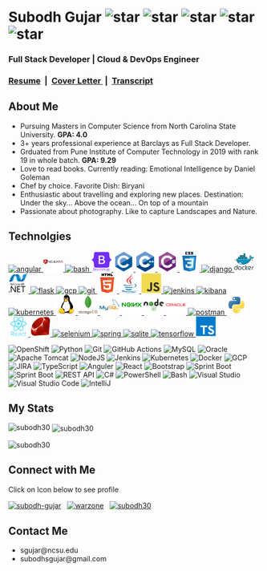 # Subodh Gujar <img alt="star" src="https://cdn.jsdelivr.net/gh/Readme-Workflows/Readme-Icons@main/icons/octicons/StarredRepositoryYellow.svg" /> <img alt="star" src="https://cdn.jsdelivr.net/gh/Readme-Workflows/Readme-Icons@main/icons/octicons/StarredRepositoryYellow.svg" /> <img alt="star" src="https://cdn.jsdelivr.net/gh/Readme-Workflows/Readme-Icons@main/icons/octicons/StarredRepositoryYellow.svg" /> <img alt="star" src="https://cdn.jsdelivr.net/gh/Readme-Workflows/Readme-Icons@main/icons/octicons/StarredRepositoryYellow.svg" /> <img alt="star" src="https://cdn.jsdelivr.net/gh/Readme-Workflows/Readme-Icons@main/icons/octicons/StarredRepositoryYellow.svg" />
### Full Stack Developer | Cloud & DevOps Engineer
### <a href="https://subodh30.github.io/subodh30/Subodh_Gujar_Resume_Exp.pdf">Resume</a> &nbsp;|&nbsp; <a href="https://subodh30.github.io/subodh30/Subodh_Cover_Letter.pdf"> Cover Letter </a> &nbsp;|&nbsp; <a href="https://subodh30.github.io/subodh30/Subodh_Gujar_Transcript.pdf"> Transcript </a>

## About Me
<ul>
  <li>Pursuing Masters in Computer Science from North Carolina State University. <b>GPA: 4.0 </b></li>
  <li>3+ years professional experience at Barclays as Full Stack Developer.  </li>
  <li>Grduated from Pune Institute of Computer Technology in 2019 with rank 19 in whole batch. <b> GPA: 9.29 </b> </li>
  <li> Love to read books. Currently reading: Emotional Intelligence by Daniel Goleman</li>
  <li> Chef by choice. Favorite Dish: Biryani </li>
  <li> Enthusiastic about travelling and exploring new places. Destination: Under the sky... Above the ocean... On top of a mountain </li>
  <li> Passionate about photography. Like to capture Landscapes and Nature. </li>
</ul>

## Technolgies
<p align="left"> <a href="https://angular.io" target="_blank" rel="noreferrer"> <img src="https://angular.io/assets/images/logos/angular/angular.svg" alt="angular" width="40" height="40"/> </a> <a href="https://angular.io" target="_blank" rel="noreferrer"> <img src="https://raw.githubusercontent.com/devicons/devicon/master/icons/angularjs/angularjs-original-wordmark.svg" alt="angularjs" width="40" height="40"/> </a> <a href="https://www.gnu.org/software/bash/" target="_blank" rel="noreferrer"> <img src="https://www.vectorlogo.zone/logos/gnu_bash/gnu_bash-icon.svg" alt="bash" width="40" height="40"/> </a> <a href="https://getbootstrap.com" target="_blank" rel="noreferrer"> <img src="https://raw.githubusercontent.com/devicons/devicon/master/icons/bootstrap/bootstrap-plain-wordmark.svg" alt="bootstrap" width="40" height="40"/> </a> <a href="https://www.cprogramming.com/" target="_blank" rel="noreferrer"> <img src="https://raw.githubusercontent.com/devicons/devicon/master/icons/c/c-original.svg" alt="c" width="40" height="40"/> </a> <a href="https://www.w3schools.com/cpp/" target="_blank" rel="noreferrer"> <img src="https://raw.githubusercontent.com/devicons/devicon/master/icons/cplusplus/cplusplus-original.svg" alt="cplusplus" width="40" height="40"/> </a> <a href="https://www.w3schools.com/cs/" target="_blank" rel="noreferrer"> <img src="https://raw.githubusercontent.com/devicons/devicon/master/icons/csharp/csharp-original.svg" alt="csharp" width="40" height="40"/> </a> <a href="https://www.w3schools.com/css/" target="_blank" rel="noreferrer"> <img src="https://raw.githubusercontent.com/devicons/devicon/master/icons/css3/css3-original-wordmark.svg" alt="css3" width="40" height="40"/> </a> <a href="https://www.djangoproject.com/" target="_blank" rel="noreferrer"> <img src="https://cdn.worldvectorlogo.com/logos/django.svg" alt="django" width="40" height="40"/> </a> <a href="https://www.docker.com/" target="_blank" rel="noreferrer"> <img src="https://raw.githubusercontent.com/devicons/devicon/master/icons/docker/docker-original-wordmark.svg" alt="docker" width="40" height="40"/> </a> <a href="https://dotnet.microsoft.com/" target="_blank" rel="noreferrer"> <img src="https://raw.githubusercontent.com/devicons/devicon/master/icons/dot-net/dot-net-original-wordmark.svg" alt="dotnet" width="40" height="40"/> </a> <a href="https://flask.palletsprojects.com/" target="_blank" rel="noreferrer"> <img src="https://www.vectorlogo.zone/logos/pocoo_flask/pocoo_flask-icon.svg" alt="flask" width="40" height="40"/> </a> <a href="https://cloud.google.com" target="_blank" rel="noreferrer"> <img src="https://www.vectorlogo.zone/logos/google_cloud/google_cloud-icon.svg" alt="gcp" width="40" height="40"/> </a> <a href="https://git-scm.com/" target="_blank" rel="noreferrer"> <img src="https://www.vectorlogo.zone/logos/git-scm/git-scm-icon.svg" alt="git" width="40" height="40"/> </a> <a href="https://www.w3.org/html/" target="_blank" rel="noreferrer"> <img src="https://raw.githubusercontent.com/devicons/devicon/master/icons/html5/html5-original-wordmark.svg" alt="html5" width="40" height="40"/> </a> <a href="https://www.java.com" target="_blank" rel="noreferrer"> <img src="https://raw.githubusercontent.com/devicons/devicon/master/icons/java/java-original.svg" alt="java" width="40" height="40"/> </a> <a href="https://developer.mozilla.org/en-US/docs/Web/JavaScript" target="_blank" rel="noreferrer"> <img src="https://raw.githubusercontent.com/devicons/devicon/master/icons/javascript/javascript-original.svg" alt="javascript" width="40" height="40"/> </a> <a href="https://www.jenkins.io" target="_blank" rel="noreferrer"> <img src="https://www.vectorlogo.zone/logos/jenkins/jenkins-icon.svg" alt="jenkins" width="40" height="40"/> </a> <a href="https://www.elastic.co/kibana" target="_blank" rel="noreferrer"> <img src="https://www.vectorlogo.zone/logos/elasticco_kibana/elasticco_kibana-icon.svg" alt="kibana" width="40" height="40"/> </a> <a href="https://kubernetes.io" target="_blank" rel="noreferrer"> <img src="https://www.vectorlogo.zone/logos/kubernetes/kubernetes-icon.svg" alt="kubernetes" width="40" height="40"/> </a> <a href="https://www.linux.org/" target="_blank" rel="noreferrer"> <img src="https://raw.githubusercontent.com/devicons/devicon/master/icons/linux/linux-original.svg" alt="linux" width="40" height="40"/> </a> <a href="https://www.mongodb.com/" target="_blank" rel="noreferrer"> <img src="https://raw.githubusercontent.com/devicons/devicon/master/icons/mongodb/mongodb-original-wordmark.svg" alt="mongodb" width="40" height="40"/> </a> <a href="https://www.mysql.com/" target="_blank" rel="noreferrer"> <img src="https://raw.githubusercontent.com/devicons/devicon/master/icons/mysql/mysql-original-wordmark.svg" alt="mysql" width="40" height="40"/> </a> <a href="https://www.nginx.com" target="_blank" rel="noreferrer"> <img src="https://raw.githubusercontent.com/devicons/devicon/master/icons/nginx/nginx-original.svg" alt="nginx" width="40" height="40"/> </a> <a href="https://nodejs.org" target="_blank" rel="noreferrer"> <img src="https://raw.githubusercontent.com/devicons/devicon/master/icons/nodejs/nodejs-original-wordmark.svg" alt="nodejs" width="40" height="40"/> </a> <a href="https://www.oracle.com/" target="_blank" rel="noreferrer"> <img src="https://raw.githubusercontent.com/devicons/devicon/master/icons/oracle/oracle-original.svg" alt="oracle" width="40" height="40"/> </a> <a href="https://postman.com" target="_blank" rel="noreferrer"> <img src="https://www.vectorlogo.zone/logos/getpostman/getpostman-icon.svg" alt="postman" width="40" height="40"/> </a> <a href="https://www.python.org" target="_blank" rel="noreferrer"> <img src="https://raw.githubusercontent.com/devicons/devicon/master/icons/python/python-original.svg" alt="python" width="40" height="40"/> </a> <a href="https://reactjs.org/" target="_blank" rel="noreferrer"> <img src="https://raw.githubusercontent.com/devicons/devicon/master/icons/react/react-original-wordmark.svg" alt="react" width="40" height="40"/> </a> <a href="https://www.ruby-lang.org/en/" target="_blank" rel="noreferrer"> <img src="https://raw.githubusercontent.com/devicons/devicon/master/icons/ruby/ruby-original.svg" alt="ruby" width="40" height="40"/> </a> <a href="https://www.selenium.dev" target="_blank" rel="noreferrer"> <img src="https://raw.githubusercontent.com/detain/svg-logos/780f25886640cef088af994181646db2f6b1a3f8/svg/selenium-logo.svg" alt="selenium" width="40" height="40"/> </a> <a href="https://spring.io/" target="_blank" rel="noreferrer"> <img src="https://www.vectorlogo.zone/logos/springio/springio-icon.svg" alt="spring" width="40" height="40"/> </a> <a href="https://www.sqlite.org/" target="_blank" rel="noreferrer"> <img src="https://www.vectorlogo.zone/logos/sqlite/sqlite-icon.svg" alt="sqlite" width="40" height="40"/> </a> <a href="https://www.tensorflow.org" target="_blank" rel="noreferrer"> <img src="https://www.vectorlogo.zone/logos/tensorflow/tensorflow-icon.svg" alt="tensorflow" width="40" height="40"/> </a> <a href="https://www.typescriptlang.org/" target="_blank" rel="noreferrer"> <img src="https://raw.githubusercontent.com/devicons/devicon/master/icons/typescript/typescript-original.svg" alt="typescript" width="40" height="40"/> </a> </p>

<p>
  <img alt="OpenShift" src="https://img.shields.io/badge/-OpenShift-2088FF?style=flat-square&logo=redhatopenshift&logoColor=white" />
  <img alt="Python" src="https://img.shields.io/badge/-Python-darkblue?style=flat-square&logo=python&logoColor=white" />
  <img alt="Git" src="https://img.shields.io/badge/-Git-F05032?style=flat-square&logo=git&logoColor=white" />
  <img alt="GitHub Actions" src="https://img.shields.io/badge/-Github_Actions-2088FF?style=flat-square&logo=github-actions&logoColor=white" />
  <img alt="MySQL" src="https://img.shields.io/badge/-MySQL-blue?style=flat-square&logo=mysql&logoColor=white" />
  <img alt="Oracle" src="https://img.shields.io/badge/-Oracle-red?style=flat-square&logo=oracle&logoColor=white" />
  <img alt="Apache Tomcat" src="https://img.shields.io/badge/-Apache_Tomcat-yellow?style=flat-square&logo=apachetomcat&logoColor=white" />
  <img alt="NodeJS" src="https://img.shields.io/badge/-NodeJS-darkgreen?style=flat-square&logo=nodedotjs&logoColor=white" />
  <img alt="Jenkins" src="https://img.shields.io/badge/-Jenkins-red?style=flat-square&logo=jenkins&logoColor=white" />
  <img alt="Kubernetes" src="https://img.shields.io/badge/-Kubernetes-blue?style=flat-square&logo=kubernetes&logoColor=white" />
  <img alt="Docker" src="https://img.shields.io/badge/-Docker-blue?style=flat-square&logo=docker&logoColor=white" />
  <img alt="GCP" src="https://img.shields.io/badge/-GCP-red?style=flat-square&logo=googlecloud&logoColor=white" />
  <img alt="JIRA" src="https://img.shields.io/badge/-JIRA-darkblue?style=flat-square&logo=jira&logoColor=white" />
  <img alt="TypeScript" src="https://img.shields.io/badge/-TypeScript-blue?style=flat-square&logo=typescript&logoColor=white" />
  <img alt="Anguler" src="https://img.shields.io/badge/-Angular-darkred?style=flat-square&logo=angular&logoColor=white" />
  <img alt="React" src="https://img.shields.io/badge/-React-blue?style=flat-square&logo=react&logoColor=white" />
  <img alt="Bootstrap" src="https://img.shields.io/badge/-Booststrap-purple?style=flat-square&logo=bootstrap&logoColor=white" />
  <img alt="Sprint Boot" src="https://img.shields.io/badge/-Spring_Boot-green?style=flat-square&logo=springboot&logoColor=white" />
  <img alt="Sprint Boot" src="https://img.shields.io/badge/-Spring-green?style=flat-square&logo=spring&logoColor=white" />

  <img alt="REST API" src="https://img.shields.io/badge/-REST_API-FF6C37?style=flat-square&logo=postman&logoColor=white" />
  <img alt="C#" src="https://img.shields.io/badge/-C_Sharp-239120?style=flat-square&logo=c-sharp&logoColor=white" />
  <img alt="PowerShell" src="https://img.shields.io/badge/-PowerShell-5391FE?style=flat-square&logo=PowerShell&logoColor=white" />
  <img alt="Bash" src="https://img.shields.io/badge/-Bash-000000?style=flat-square&logo=gnu-bash&logoColor=white" />
  <img alt="Visual Studio" src="https://img.shields.io/badge/-Visual_Studio-5C2D91?style=flat-square&logo=go&logoColor=white" />
  <img alt="Visual Studio Code" src="https://img.shields.io/badge/-Visual_Studio_Code-007ACC?style=flat-square&logo=visual-studio-code&logoColor=white" />
    <img alt="IntelliJ" src="https://img.shields.io/badge/-IntelliJ-black?style=flat-square&logo=intellijidea&logoColor=white" />

</p>

## My Stats

<p><img align="left" src="https://github-readme-stats.vercel.app/api/top-langs?username=subodh30&show_icons=true&locale=en&layout=compact" alt="subodh30" /></p>

<p>&nbsp;<img align="center" src="https://github-readme-stats.vercel.app/api?username=subodh30&show_icons=true&locale=en" alt="subodh30" /></p>

<p><img align="center" src="https://github-readme-streak-stats.herokuapp.com/?user=subodh30&" alt="subodh30" /></p>


## Connect with Me

Click on Icon below to see profile
<p align="left">
<a href="https://linkedin.com/in/subodh-gujar" target="blank"><img align="center" src="https://raw.githubusercontent.com/rahuldkjain/github-profile-readme-generator/master/src/images/icons/Social/linked-in-alt.svg" alt="subodh-gujar" height="30" width="40" /></a> &nbsp; <a href="https://www.hackerrank.com/warzone" target="blank"><img align="center" src="https://raw.githubusercontent.com/rahuldkjain/github-profile-readme-generator/master/src/images/icons/Social/hackerrank.svg" alt="warzone" height="30" width="40" /></a> &nbsp; <a href="https://www.leetcode.com/subodh30" target="blank"><img align="center" src="https://raw.githubusercontent.com/rahuldkjain/github-profile-readme-generator/master/src/images/icons/Social/leet-code.svg" alt="subodh30" height="30" width="40" /></a>
</p>

## Contact Me
<ul>
  <li> sgujar@ncsu.edu </li>
  <li>  subodhsgujar@gmail.com </li>  
</ul>

